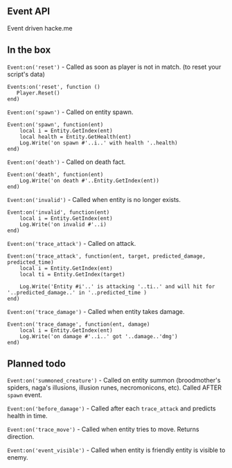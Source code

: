 ## Event API


Event driven hacke.me


## In the box

`Event:on('reset')` - Called as soon as player is not in match. (to reset your script's data)

```
Events:on('reset', function ()
   Player.Reset()
end)
```


`Event:on('spawn')` - Called on entity spawn.

```
Event:on('spawn', function(ent)
    local i = Entity.GetIndex(ent)
    local health = Entity.GetHealth(ent)
    Log.Write('on spawn #'..i..' with health '..health)
end)
```


`Event:on('death')` - Called on death fact.

```
Event:on('death', function(ent)
    Log.Write('on death #'..Entity.GetIndex(ent))
end)
```


`Event:on('invalid')` - Called when entity is no longer exists.

```
Event:on('invalid', function(ent)
    local i = Entity.GetIndex(ent)
    Log.Write('on invalid #'..i)
end)
```


`Event:on('trace_attack')` - Called on attack.

```
Event:on('trace_attack', function(ent, target, predicted_damage, predicted_time)
    local i = Entity.GetIndex(ent)
    local ti = Entity.GetIndex(target)

    Log.Write('Entity #i'..' is attacking '..ti..' and will hit for '..predicted_damage..' in '..predicted_time )
end)
```


`Event:on('trace_damage')` - Called when entity takes damage.

```
Event:on('trace_damage', function(ent, damage)
    local i = Entity.GetIndex(ent)
    Log.Write('on damage #'..i..' got '..damage..'dmg')
end)
```


## Planned todo

`Event:on('summoned_creature')` - Called on entity summon (broodmother's spiders, naga's illusions, illusion runes, necromonicons, etc). Called AFTER `spawn` event.

`Event:on('before_damage')` - Called after each `trace_attack` and predicts health in time.

`Event:on('trace_move')` - Called when entity tries to move. Returns direction.

`Event:on('event_visible')` - Called when entity is friendly entity is visible to enemy.
